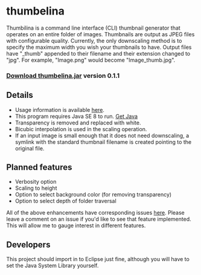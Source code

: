 thumbelina
==========

Thumbilina is a command line interface (CLI) thumbnail generator that operates on an entire folder of images. Thumbnails are output as JPEG files with configurable quality. Currently, the only downscaling method is to specify the maximum width you wish your thumbnails to have. Output files have "\_thumb" appended to their filename and their extension changed to "jpg". For example, "Image.png" would become "Image\_thumb.jpg". 

### [Download thumbelina.jar](https://github.com/zkxs/thumbelina/raw/master/thumbelina.jar) version 0.1.1

Details
-------

* Usage information is available [here](https://github.com/zkxs/thumbelina/wiki/Usage).
* This program requires Java SE 8 to run. [Get Java](https://www.java.com/)
* Transparency is removed and replaced with white.
* Bicubic interpolation is used in the scaling operation.
* If an input image is small enough that it does not need downscaling, a symlink with the standard thumbnail filename is created pointing to the original file.

Planned features
----------------

* Verbosity option
* Scaling to height
* Option to select background color (for removing transparency)
* Option to select depth of folder traversal
 
All of the above enhancements have corresponding issues [here](https://github.com/zkxs/thumbelina/issues). Please leave a comment on an issue if you'd like to see that feature implemented. This will allow me to gauge interest in different features.

Developers
----------

This project should import in to Eclipse just fine, although you will have to set the Java System Library yourself.
